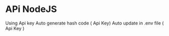 # APi NodeJS 

 Using Api key
 Auto generate hash code ( Api Key) 
 Auto update in .env file ( Api Key )
